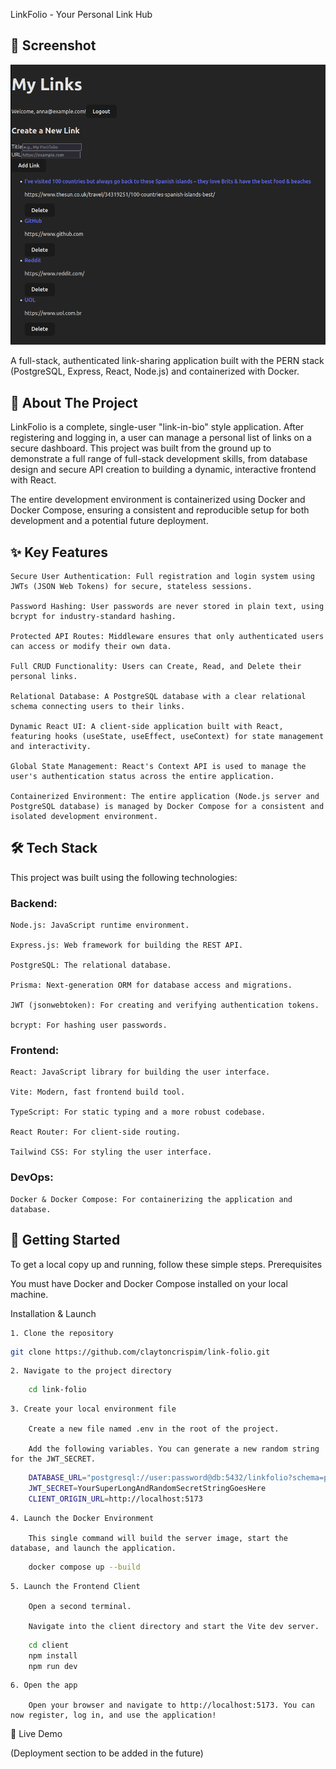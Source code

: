 LinkFolio - Your Personal Link Hub

## 📸 Screenshot

![A screenshot of the LinkFolio application dashboard, showing a form to create a new link and a list of existing links below it.](assets/screenshot.png)

A full-stack, authenticated link-sharing application built with the PERN stack (PostgreSQL, Express, React, Node.js) and containerized with Docker.

## 📖 About The Project

LinkFolio is a complete, single-user "link-in-bio" style application. After registering and logging in, a user can manage a personal list of links on a secure dashboard. This project was built from the ground up to demonstrate a full range of full-stack development skills, from database design and secure API creation to building a dynamic, interactive frontend with React.

The entire development environment is containerized using Docker and Docker Compose, ensuring a consistent and reproducible setup for both development and a potential future deployment.

## ✨ Key Features

    Secure User Authentication: Full registration and login system using JWTs (JSON Web Tokens) for secure, stateless sessions.

    Password Hashing: User passwords are never stored in plain text, using bcrypt for industry-standard hashing.

    Protected API Routes: Middleware ensures that only authenticated users can access or modify their own data.

    Full CRUD Functionality: Users can Create, Read, and Delete their personal links.

    Relational Database: A PostgreSQL database with a clear relational schema connecting users to their links.

    Dynamic React UI: A client-side application built with React, featuring hooks (useState, useEffect, useContext) for state management and interactivity.

    Global State Management: React's Context API is used to manage the user's authentication status across the entire application.

    Containerized Environment: The entire application (Node.js server and PostgreSQL database) is managed by Docker Compose for a consistent and isolated development environment.

## 🛠️ Tech Stack

This project was built using the following technologies:

### Backend:

    Node.js: JavaScript runtime environment.

    Express.js: Web framework for building the REST API.

    PostgreSQL: The relational database.

    Prisma: Next-generation ORM for database access and migrations.

    JWT (jsonwebtoken): For creating and verifying authentication tokens.

    bcrypt: For hashing user passwords.

### Frontend:

    React: JavaScript library for building the user interface.

    Vite: Modern, fast frontend build tool.

    TypeScript: For static typing and a more robust codebase.

    React Router: For client-side routing.

    Tailwind CSS: For styling the user interface.

### DevOps:

    Docker & Docker Compose: For containerizing the application and database.

## 🚀 Getting Started

To get a local copy up and running, follow these simple steps.
Prerequisites

You must have Docker and Docker Compose installed on your local machine.

Installation & Launch

    1. Clone the repository
```sh 
git clone https://github.com/claytoncrispim/link-folio.git
```

    2. Navigate to the project directory
```sh
    cd link-folio
```
    3. Create your local environment file

        Create a new file named .env in the root of the project.

        Add the following variables. You can generate a new random string for the JWT_SECRET.
```sh
    DATABASE_URL="postgresql://user:password@db:5432/linkfolio?schema=public"
    JWT_SECRET=YourSuperLongAndRandomSecretStringGoesHere
    CLIENT_ORIGIN_URL=http://localhost:5173
```
    4. Launch the Docker Environment

        This single command will build the server image, start the database, and launch the application.
```sh
    docker compose up --build
```
    5. Launch the Frontend Client

        Open a second terminal.

        Navigate into the client directory and start the Vite dev server.
```sh
    cd client
    npm install
    npm run dev
```
    6. Open the app

        Open your browser and navigate to http://localhost:5173. You can now register, log in, and use the application!

🔗 Live Demo

(Deployment section to be added in the future)